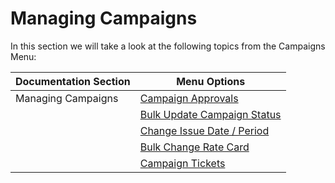 # Managing Campaigns

In this section we will take a look at the following topics from the Campaigns Menu:

| Documentation Section | Menu Options                                                  |
| --------------------- | ------------------------------------------------------------- |
| Managing Campaigns    | [Campaign Approvals](campaign-approvals.md)                   |
|                       | [Bulk Update Campaign Status](bulk-update-campaign-status.md) |
|                       | [Change Issue Date / Period](change-issue-date-period.md)     |
|                       | [Bulk Change Rate Card](bulk-change-ratecard.md)              |
|                       | [Campaign Tickets](campaign-tickets.md)                       |

##
